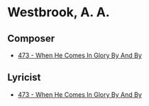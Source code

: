# Westbrook, A. A.

## Composer

- [473 - When He Comes In Glory By And By](/hymns/473.md)

## Lyricist

- [473 - When He Comes In Glory By And By](/hymns/473.md)

